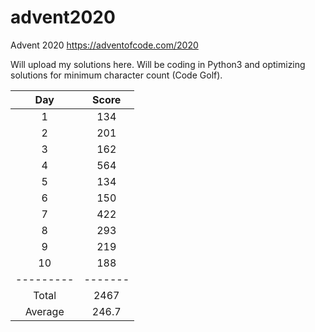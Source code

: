# advent2020
Advent 2020 https://adventofcode.com/2020

Will upload my solutions here.
Will be coding in Python3 and optimizing solutions for minimum character count (Code Golf).

|Day|Score|
|:-:|:-:|
|1|134|
|2|201|
|3|162|
|4|564|
|5|134|
|6|150|
|7|422|
|8|293|
|9|219|
|10|188|
|---------|-------|
| Total | 2467|
| Average | 246.7|

